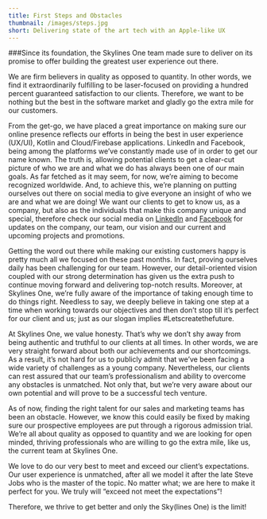 ```yaml
---
title: First Steps and Obstacles
thumbnail: /images/steps.jpg
short: Delivering state of the art tech with an Apple-like UX
---
```


###Since its foundation, the Skylines One team made sure to deliver on its promise to offer building the greatest user experience out there. 

We are firm believers in quality as opposed to quantity. In other words, we find it extraordinarily fulfilling to be laser-focused on providing a hundred percent guaranteed satisfaction to our clients. Therefore, we want to be nothing but the best in the software market and gladly go the extra mile for our customers.

From the get-go, we have placed a great importance on making sure our online presence reflects our efforts in being the best in user experience (UX/UI), Kotlin and Cloud/Firebase applications. LinkedIn and Facebook, being among the platforms we’ve constantly made use of in order to get our name known. The truth is, allowing potential clients to get a clear-cut picture of who we are and what we do has always been one of our main goals. As far fetched as it may seem, for now, we’re aiming to become recognized worldwide. And, to achieve this, we’re planning on putting ourselves out there on social media to give everyone an insight of who we are and what we are doing! We want our clients to get to know us, as a company, but also as the individuals that make this company unique and special, therefore check our social media on [LinkedIn](https://www.linkedin.com/company/skylinesone) and [Facebook](https://www.facebook.com/skylinesone) for updates on the company, our team, our vision and our current and upcoming projects and promotions.


Getting the word out there while making our existing customers happy is pretty much all we focused on these past months. In fact, proving ourselves daily has been challenging for our team. However, our detail-oriented vision coupled with our strong determination has given us the extra push to continue moving forward and delivering top-notch results. Moreover, at Skylines One, we’re fully aware of the importance of taking enough time to do things right. Needless to say, we deeply believe in taking one step at a time when working towards our objectives and then don’t stop till it’s perfect for our client and us; just as our slogan implies #Letscreatethefuture.

At Skylines One, we value honesty. That’s why we don’t shy away from being authentic and truthful to our clients at all times. In other words, we are very straight forward about both our achievements and our shortcomings. As a result, it’s not hard for us to publicly admit that we’ve been facing a wide variety of challenges as a young company. Nevertheless, our clients can rest assured that our team’s professionalism and ability to overcome any obstacles is unmatched. Not only that, but we’re very aware about our own potential and will prove to be a successful tech venture.

As of now, finding the right talent for our sales and marketing teams has been an obstacle. However, we know this could easily be fixed by making sure our prospective employees are put through a rigorous admission trial. We’re all about quality as opposed to quantity and we are looking for open minded, thriving professionals who are willing to go the extra mile, like us, the current team at Skylines One.

We love to do our very best to meet and exceed our client’s expectations. Our user experience is unmatched, after all we model it after the late Steve Jobs who is the master of the topic. No matter what; we are here to make it perfect for you. We truly will “exceed not meet the expectations”!

Therefore, we thrive to get better and only the Sky(lines One) is the limit!
